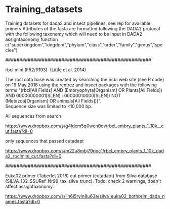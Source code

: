 # Training_datasets
Training datasets for dada2 and insect pipelines, see rep for available primers
Attributes of the fasta are formatted following the DADA2 protocal with 
the following taxonomy which will need to be input in DADA2 assigntaxonomy function
c("superkingdom","kingdom","phylum","class","order","family","genus","species")


####################################################

rbcl mini (F52/R193)  (Little et al. 2014)

The rbcl data base was created by searching the ncbi web site (see R code) on 19 May 2018 using the 
rentrez and insect packages with the following terms "(rbcl[All Fields] AND (Embryophyta[Organism] OR Plants[All Fields]) 
AND 00000000001[SLEN] : 00000010000[SLEN]) NOT (Metazoa[Organism] OR animals[All Fields]))".  
Sequence size was limited to <10,000 bp. 

All sequences from search

https://www.dropbox.com/s/g4ldcm5q0wen0qv/rbcl_embry_plants_1_10k__cut.fasta?dl=0


only sequences that passed cutadapt

https://www.dropbox.com/s/m22u8mbj79rioc1/rbcl_embry_plants_1_10k_dada2_rbclmini_cut.fasta?dl=0



####################################################

Euka02 primer (Taberlet 2018)
cut primer (cutadapt) from Silva database (SILVA_132_SSURef_Nr99_tax_silva_trunc).
Todo: check 2 warnings, doen't affect assigntaxonomy.

https://www.dropbox.com/s/ilh6l5ryln8u63a/silva_euka02_bothprim_dada_names.fasta?dl=0
